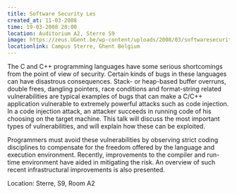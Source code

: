 ```yaml
---
title: Software Security Les
created_at: 11-03-2008
time: 19-03-2008 20:00
location: Auditorium A2, Sterre S9
image: https://zeus.UGent.be/wp-content/uploads/2008/03/softwaresecurity.png
locationlink: Campus Sterre, Ghent Belgium
---
```


The C and C++ programming languages have some serious shortcomings from the point of view of security. Certain kinds of bugs in these languages can have disastrous consequences. Stack- or heap-based buffer overruns, double frees, dangling pointers, race conditions and format-string related vulnerabilities are typical examples of bugs that can make a C/C++ application vulnerable to extremely powerful attacks such as code injection. In a code injection attack, an attacker succeeds in running code of his choosing on the target machine. This talk will discuss the most important types of vulnerabilities, and will explain how these can be exploited.

Programmers must avoid these vulnerabilities by observing strict coding disciplines to compensate for the freedom offered by the language and execution environment. Recently, improvements to the compiler and run-time environment have aided in mitigating the risk. An overview of such recent infrastructural improvements is also presented.

Location: Sterre, S9, Room A2

